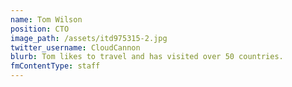 ```yaml
---
name: Tom Wilson
position: CTO
image_path: /assets/itd975315-2.jpg
twitter_username: CloudCannon
blurb: Tom likes to travel and has visited over 50 countries.
fmContentType: staff
---
```

